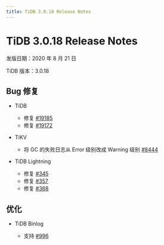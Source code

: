 ```yaml
---
title: TiDB 3.0.18 Release Notes
---
```


# TiDB 3.0.18 Release Notes

发版日期：2020 年 8 月 21 日

TiDB 版本：3.0.18

## Bug 修复

+ TiDB

    - 修复 [#19185](https://github.com/pingcap/tidb/pull/19185)
    - 修复 [#19172](https://github.com/pingcap/tidb/pull/19172)

+ TiKV

    - 将 GC 的失败日志从 Error 级别改成 Warning 级别 [#8444](https://github.com/tikv/tikv/pull/8444)

+ TiDB Lightning

    - 修复 [#345](https://github.com/pingcap/tidb-lightning/pull/345)
    - 修复 [#357](https://github.com/pingcap/tidb-lightning/pull/357)
    - 修复 [#368](https://github.com/pingcap/tidb-lightning/pull/368)

## 优化

+ TiDB Binlog

    - 支持 [#996](https://github.com/pingcap/tidb-binlog/pull/996)
